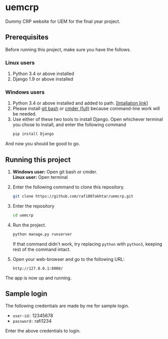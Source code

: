 # uemcrp
Dummy CRP website for UEM for the final year project.

<!-- To-do list:
- [x] Home page
- [x] Student page
- [ ] profile page
- [x] set my password
- [ ] payment details
- [ ] display sem marks
- [ ] display unit marks
- [ ] online test
- [ ] attendance
- [ ] assignment
- [ ] notes

More to be added soon -->

## Prerequisites

Before running this project, make sure you have the follows.

### Linux users
1. Python 3.4 or above installed
2. Django 1.9 or above installed

### Windows users
1. Python 3.4 or above installed and added to path. [[Intallation link]](https://www.python.org/downloads/release/python-373/)
2. Please install [git bash](https://git-scm.com/download/win) or [cmder (full)](https://cmder.net/) because command-line work will be needed.
3. Use either of these two tools to install Django. Open whichever terminal you chose to install, and enter the following command
	```sh
	pip install Django
	```

And now you should be good to go.

## Running this project
1. **Windows user:** Open git bash or cmder. <br>
**Linux user:** Open terminal

2. Enter the following command to clone this repository.
	```sh
	git clone https://github.com/rafi007akhtar/uemcrp.git
	```

3. Enter the repository
	```sh
	cd uemcrp
	```

4. Run the project.
	```sh
	python manage.py runserver
	```
	If that command didn't work, try replacing `python` with `python3`, keeping rest of the command intact.

5. Open your web-browser and go to the following URL:
	```
	http://127.0.0.1:8000/
	```

The app is now up and running.

## Sample login

The following credentials are made by me for sample login.
- `user-id:` 12345678
- `password:` rafi1234

Enter the above credentials to login.
